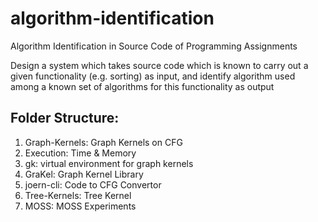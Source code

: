 # algorithm-identification

Algorithm Identification in Source Code of Programming Assignments

Design a system which takes source code which is known to carry out a given functionality (e.g. sorting) as input, and identify algorithm used among a known set of algorithms for this functionality as output

## Folder Structure:
1. Graph-Kernels: Graph Kernels on CFG
2. Execution: Time & Memory
3. gk: virtual environment for graph kernels
4. GraKel: Graph Kernel Library
5. joern-cli: Code to CFG Convertor
6. Tree-Kernels: Tree Kernel
7. MOSS: MOSS Experiments
